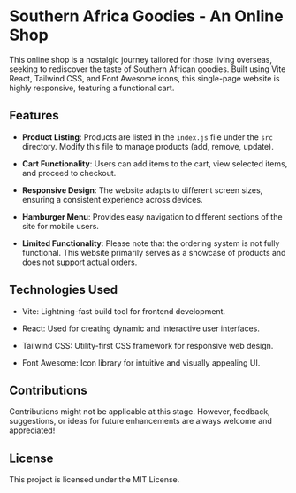 # Southern Africa Goodies - An Online Shop

This online shop is a nostalgic journey tailored for those living overseas, seeking to rediscover the taste of Southern African goodies. Built using Vite React, Tailwind CSS, and Font Awesome icons, this single-page website is highly responsive, featuring a functional cart.

## Features

- **Product Listing**: Products are listed in the `index.js` file under the `src` directory. Modify this file to manage products (add, remove, update).

- **Cart Functionality**: Users can add items to the cart, view selected items, and proceed to checkout.

- **Responsive Design**: The website adapts to different screen sizes, ensuring a consistent experience across devices.

- **Hamburger Menu**: Provides easy navigation to different sections of the site for mobile users.

- **Limited Functionality**: Please note that the ordering system is not fully functional. This website primarily serves as a showcase of products and does not support actual orders.

## Technologies Used

- Vite: Lightning-fast build tool for frontend development.
  
- React: Used for creating dynamic and interactive user interfaces.
  
- Tailwind CSS: Utility-first CSS framework for responsive web design.
  
- Font Awesome: Icon library for intuitive and visually appealing UI.

## Contributions

Contributions might not be applicable at this stage. However, feedback, suggestions, or ideas for future enhancements are always welcome and appreciated!

## License

This project is licensed under the MIT License.
